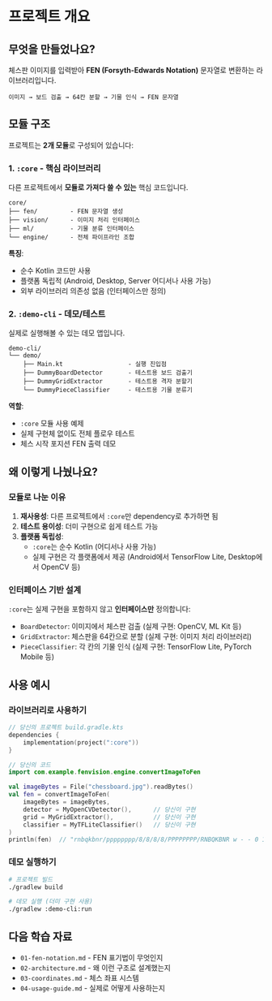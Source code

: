 # 프로젝트 개요

## 무엇을 만들었나요?

체스판 이미지를 입력받아 **FEN (Forsyth-Edwards Notation)** 문자열로 변환하는 라이브러리입니다.

```
이미지 → 보드 검출 → 64칸 분할 → 기물 인식 → FEN 문자열
```

## 모듈 구조

프로젝트는 **2개 모듈**로 구성되어 있습니다:

### 1. `:core` - 핵심 라이브러리

다른 프로젝트에서 **모듈로 가져다 쓸 수 있는** 핵심 코드입니다.

```
core/
├── fen/         - FEN 문자열 생성
├── vision/      - 이미지 처리 인터페이스
├── ml/          - 기물 분류 인터페이스
└── engine/      - 전체 파이프라인 조합
```

**특징**:
- 순수 Kotlin 코드만 사용
- 플랫폼 독립적 (Android, Desktop, Server 어디서나 사용 가능)
- 외부 라이브러리 의존성 없음 (인터페이스만 정의)

### 2. `:demo-cli` - 데모/테스트

실제로 실행해볼 수 있는 데모 앱입니다.

```
demo-cli/
└── demo/
    ├── Main.kt                  - 실행 진입점
    ├── DummyBoardDetector       - 테스트용 보드 검출기
    ├── DummyGridExtractor       - 테스트용 격자 분할기
    └── DummyPieceClassifier     - 테스트용 기물 분류기
```

**역할**:
- `:core` 모듈 사용 예제
- 실제 구현체 없이도 전체 플로우 테스트
- 체스 시작 포지션 FEN 출력 데모

## 왜 이렇게 나눴나요?

### 모듈로 나눈 이유

1. **재사용성**: 다른 프로젝트에서 `:core`만 dependency로 추가하면 됨
2. **테스트 용이성**: 더미 구현으로 쉽게 테스트 가능
3. **플랫폼 독립성**:
   - `:core`는 순수 Kotlin (어디서나 사용 가능)
   - 실제 구현은 각 플랫폼에서 제공 (Android에서 TensorFlow Lite, Desktop에서 OpenCV 등)

### 인터페이스 기반 설계

`:core`는 실제 구현을 포함하지 않고 **인터페이스만** 정의합니다:

- `BoardDetector`: 이미지에서 체스판 검출 (실제 구현: OpenCV, ML Kit 등)
- `GridExtractor`: 체스판을 64칸으로 분할 (실제 구현: 이미지 처리 라이브러리)
- `PieceClassifier`: 각 칸의 기물 인식 (실제 구현: TensorFlow Lite, PyTorch Mobile 등)

## 사용 예시

### 라이브러리로 사용하기

```kotlin
// 당신의 프로젝트 build.gradle.kts
dependencies {
    implementation(project(":core"))
}

// 당신의 코드
import com.example.fenvision.engine.convertImageToFen

val imageBytes = File("chessboard.jpg").readBytes()
val fen = convertImageToFen(
    imageBytes = imageBytes,
    detector = MyOpenCVDetector(),      // 당신이 구현
    grid = MyGridExtractor(),           // 당신이 구현
    classifier = MyTFLiteClassifier()   // 당신이 구현
)
println(fen)  // "rnbqkbnr/pppppppp/8/8/8/8/PPPPPPPP/RNBQKBNR w - - 0 1"
```

### 데모 실행하기

```bash
# 프로젝트 빌드
./gradlew build

# 데모 실행 (더미 구현 사용)
./gradlew :demo-cli:run
```

## 다음 학습 자료

- `01-fen-notation.md` - FEN 표기법이 무엇인지
- `02-architecture.md` - 왜 이런 구조로 설계했는지
- `03-coordinates.md` - 체스 좌표 시스템
- `04-usage-guide.md` - 실제로 어떻게 사용하는지
